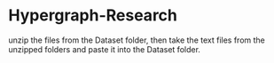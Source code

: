 # Hypergraph-Research

unzip the files from the Dataset folder, then take the text files from the unzipped folders and paste it into the Dataset folder.
